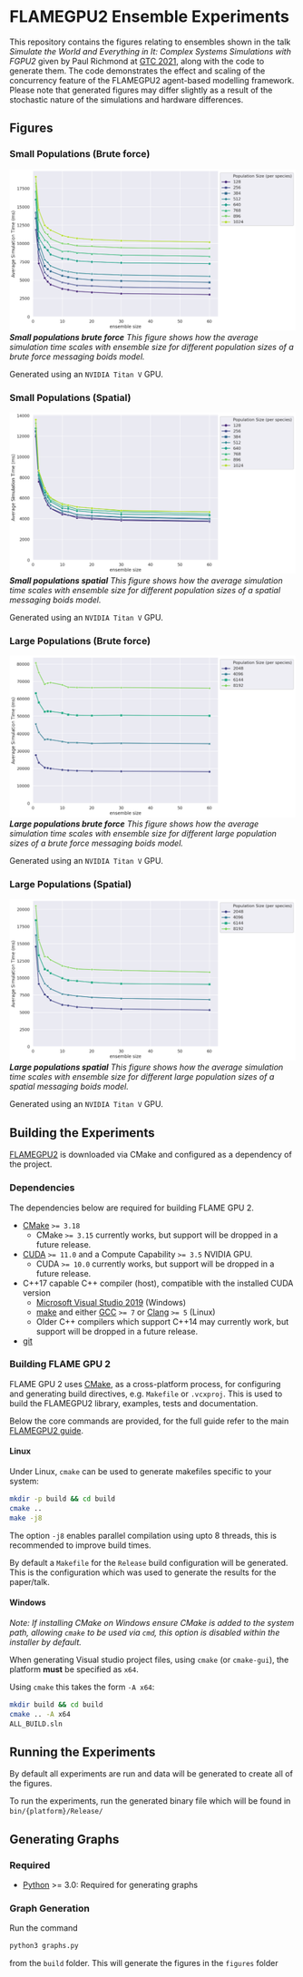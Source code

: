 # FLAMEGPU2 Ensemble Experiments

This repository contains the figures relating to ensembles shown in the talk *Simulate the World and Everything in It: Complex Systems Simulations with FGPU2* given by Paul Richmond at [GTC 2021](https://www.nvidia.com/en-us/gtc/topics/developer-tools/), along with the code to generate them. The code demonstrates the effect and scaling of the concurrency feature of the FLAMEGPU2 agent-based modelling framework. Please note that generated figures may differ slightly as a result of the stochastic nature of the simulations and hardware differences.

## Figures

### Small Populations (Brute force)

![Figure 2.1](./results/figures/small--small_pop_brute_force.png)
*__Small populations brute force__ This figure shows how the average simulation time scales with ensemble size for different population sizes of a brute force messaging boids model.*

Generated using an `NVIDIA Titan V` GPU.

### Small Populations (Spatial)

![Figure 2.1](./results/figures/small--small_pop.png)
*__Small populations spatial__ This figure shows how the average simulation time scales with ensemble size for different population sizes of a spatial messaging boids model.*

Generated using an `NVIDIA Titan V` GPU.

### Large Populations (Brute force)

![Figure 2.1](./results/figures/large--large_pop_brute_force.png)
*__Large populations brute force__ This figure shows how the average simulation time scales with ensemble size for different large population sizes of a brute force messaging boids model.*

Generated using an `NVIDIA Titan V` GPU.

### Large Populations (Spatial)

![Figure 2.1](./results/figures/large--large_pop.png)
*__Large populations spatial__ This figure shows how the average simulation time scales with ensemble size for different large population sizes of a spatial messaging boids model.*

Generated using an `NVIDIA Titan V` GPU.

## Building the Experiments

[FLAMEGPU2](https://github.com/FLAMEGPU/FLAMEGPU2) is downloaded via CMake and configured as a dependency of the project.

### Dependencies

The dependencies below are required for building FLAME GPU 2.

+ [CMake](https://cmake.org/download/) `>= 3.18`
  + CMake `>= 3.15` currently works, but support will be dropped in a future release.
+ [CUDA](https://developer.nvidia.com/cuda-downloads) `>= 11.0` and a Compute Capability `>= 3.5` NVIDIA GPU.
  + CUDA `>= 10.0` currently works, but support will be dropped in a future release.
+ C++17 capable C++ compiler (host), compatible with the installed CUDA version
  + [Microsoft Visual Studio 2019](https://visualstudio.microsoft.com/) (Windows)
  + [make](https://www.gnu.org/software/make/) and either [GCC](https://gcc.gnu.org/) `>= 7` or [Clang](https://clang.llvm.org/) `>= 5` (Linux)
  + Older C++ compilers which support C++14 may currently work, but support will be dropped in a future release.
+ [git](https://git-scm.com/)

### Building FLAME GPU 2

FLAME GPU 2 uses [CMake](https://cmake.org/), as a cross-platform process, for configuring and generating build directives, e.g. `Makefile` or `.vcxproj`. This is used to build the FLAMEGPU2 library, examples, tests and documentation.

Below the core commands are provided, for the full guide refer to the main [FLAMEGPU2 guide](https://github.com/FLAMEGPU/FLAMEGPU2/blob/master/README.md).

#### Linux

Under Linux, `cmake` can be used to generate makefiles specific to your system:

```bash
mkdir -p build && cd build
cmake .. 
make -j8
```

The option `-j8` enables parallel compilation using upto 8 threads, this is recommended to improve build times.

By default a `Makefile` for the `Release` build configuration will be generated. This is the configuration which was used to generate the results for the paper/talk.

#### Windows

*Note: If installing CMake on Windows ensure CMake is added to the system path, allowing `cmake` to be used via `cmd`, this option is disabled within the installer by default.*

When generating Visual studio project files, using `cmake` (or `cmake-gui`), the platform **must** be specified as `x64`.

Using `cmake` this takes the form `-A x64`:

```bash
mkdir build && cd build
cmake .. -A x64
ALL_BUILD.sln
```

## Running the Experiments

By default all experiments are run and data will be generated to create all of the figures.

To run the experiments, run the generated binary file which will be found in `bin/{platform}/Release/`

## Generating Graphs

### Required

* [Python](https://www.python.org/downloads/) >= 3.0: Required for generating graphs

### Graph Generation

Run the command

```bash
python3 graphs.py
```

from the `build` folder. This will generate the figures in the `figures` folder
